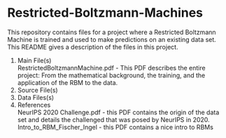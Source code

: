 # Restricted-Boltzmann-Machines
This repository contains files for a project where a Restricted Boltzmann Machine is trained and used to make predictions on an existing data set.
This README gives a description of the files in this project.

1. Main File(s) <br />
  RestrictedBoltzmannMachine.pdf - This PDF describes the entire project: From the mathematical background, the training, and the application of the RBM to the data.<br />
2. Source File(s)
3. Data Files(s)
4. References<br />
  NeurIPS 2020 Challenge.pdf - this PDF contains the origin of the data set and details the challenged that was posed by NeurIPS in 2020.<br />
  Intro_to_RBM_Fischer_Ingel - this PDF contains a nice intro to RBMs<br />
